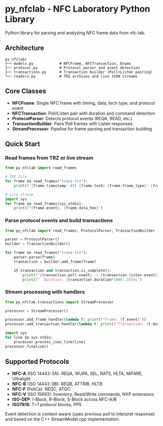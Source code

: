 # py_nfclab - NFC Laboratory Python Library

Python library for parsing and analyzing NFC frame data from nfc-lab.

## Architecture

```
py_nfclab/
├── models.py            # NFCFrame, NFCTransaction, Enums
├── protocol.py          # Protocol parser and event detection
├── transactions.py      # Transaction builder (Poll+Listen pairing)
└── readers.py           # TRZ archives and live JSON streams
```

## Core Classes

- **NFCFrame**: Single NFC frame with timing, data, tech type, and protocol event
- **NFCTransaction**: Poll/Listen pair with duration and command detection
- **ProtocolParser**: Detects protocol events (REQA, READ, etc.)
- **TransactionBuilder**: Pairs Poll frames with Listen responses
- **StreamProcessor**: Pipeline for frame parsing and transaction building

## Quick Start

### Read frames from TRZ or live stream

```python
from py_nfclab import read_frames

# TRZ file
for frame in read_frames("trace.trz"):
    print(f"{frame.timestamp:.6f} {frame.tech} {frame.frame_type}: {frame.data_hex}")

# Live stream
import sys
for frame in read_frames(sys.stdin):
    print(f"{frame.event}: {frame.data_hex}")
```

### Parse protocol events and build transactions

```python
from py_nfclab import read_frames, ProtocolParser, TransactionBuilder

parser = ProtocolParser()
builder = TransactionBuilder()

for frame in read_frames("trace.trz"):
    parser.parse(frame)
    transaction = builder.add_frame(frame)

    if transaction and transaction.is_complete():
        print(f"{transaction.poll.event} -> {transaction.listen.event}")
        print(f"  Duration: {transaction.duration*1000:.3f}ms")
```

### Stream processing with handlers

```python
from py_nfclab.transactions import StreamProcessor

processor = StreamProcessor()

processor.add_frame_handler(lambda f: print(f"Frame: {f.event}"))
processor.add_transaction_handler(lambda t: print(f"Transaction: {t.duration*1000:.2f}ms"))

import sys
for line in sys.stdin:
    processor.process_json_line(line)
processor.finalize()
```

## Supported Protocols

- **NFC-A** (ISO 14443-3A): REQA, WUPA, SEL, RATS, HLTA, MIFARE, Ultralight
- **NFC-B** (ISO 14443-3B): REQB, ATTRIB, HLTB
- **NFC-F** (FeliCa): REQC, ATQC
- **NFC-V** (ISO 15693): Inventory, Read/Write commands, NXP extensions
- **ISO-DEP**: I-Block, R-Block, S-Block across NFC-A/B
- **ISO7816**: T=1 protocol blocks, PPS

Event detection is context-aware (uses previous poll to interpret response) and based on the C++ StreamModel.cpp implementation.
